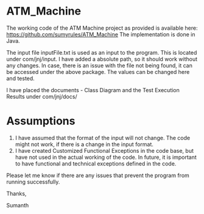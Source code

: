 # ATM_Machine

The working code of the ATM Machine project as provided is available here: https://github.com/sumyrules/ATM_Machine
The implementation is done in Java.

The input file inputFile.txt is used as an input to the program. This is located under com/jnj/input. 
I have added a absolute path, so it should work without any changes. In case, there is an issue with the file not being found, it 
can be accessed under the above package. The values can be changed here and tested.

I have placed the documents - Class Diagram and the Test Execution Results under com/jnj/docs/

# Assumptions
1. I have assumed that the format of the input will not change. The code might not work, if there is a change in the input format.
2. I have created Customized Functional Exceptions in the code base, but have not used in the actual working of the code. In future, it is
important to have functional and technical exceptions defined in the code.

Please let me know if there are any issues that prevent the program from running successfully.

Thanks,

Sumanth
